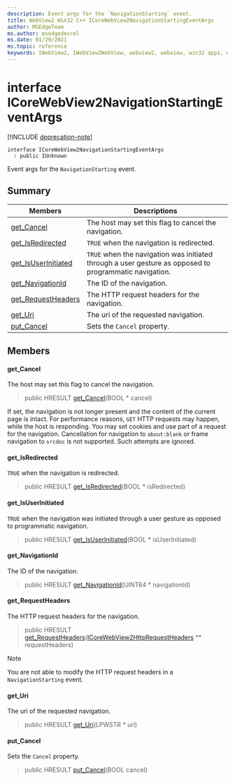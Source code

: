 ```yaml
---
description: Event args for the `NavigationStarting` event.
title: WebView2 Win32 C++ ICoreWebView2NavigationStartingEventArgs
author: MSEdgeTeam
ms.author: msedgedevrel
ms.date: 01/29/2021
ms.topic: reference
keywords: IWebView2, IWebView2WebView, webview2, webview, win32 apps, win32, edge, ICoreWebView2, ICoreWebView2Controller, browser control, edge html, ICoreWebView2NavigationStartingEventArgs
---
```


# interface ICoreWebView2NavigationStartingEventArgs 

[!INCLUDE [deprecation-note](../includes/deprecation-note.md)]

```
interface ICoreWebView2NavigationStartingEventArgs
  : public IUnknown
```

Event args for the `NavigationStarting` event.

## Summary

 Members                        | Descriptions
--------------------------------|---------------------------------------------
[get_Cancel](#get_cancel) | The host may set this flag to cancel the navigation.
[get_IsRedirected](#get_isredirected) | `TRUE` when the navigation is redirected.
[get_IsUserInitiated](#get_isuserinitiated) | `TRUE` when the navigation was initiated through a user gesture as opposed to programmatic navigation.
[get_NavigationId](#get_navigationid) | The ID of the navigation.
[get_RequestHeaders](#get_requestheaders) | The HTTP request headers for the navigation.
[get_Uri](#get_uri) | The uri of the requested navigation.
[put_Cancel](#put_cancel) | Sets the `Cancel` property.

## Members

#### get_Cancel 

The host may set this flag to cancel the navigation.

> public HRESULT [get_Cancel](#get_cancel)(BOOL * cancel)

If set, the navigation is not longer present and the content of the current page is intact. For performance reasons, `GET` HTTP requests may happen, while the host is responding. You may set cookies and use part of a request for the navigation. Cancellation for navigation to `about:blank` or frame navigation to `srcdoc` is not supported. Such attempts are ignored.

#### get_IsRedirected 

`TRUE` when the navigation is redirected.

> public HRESULT [get_IsRedirected](#get_isredirected)(BOOL * isRedirected)

#### get_IsUserInitiated 

`TRUE` when the navigation was initiated through a user gesture as opposed to programmatic navigation.

> public HRESULT [get_IsUserInitiated](#get_isuserinitiated)(BOOL * isUserInitiated)

#### get_NavigationId 

The ID of the navigation.

> public HRESULT [get_NavigationId](#get_navigationid)(UINT64 * navigationId)

#### get_RequestHeaders 

The HTTP request headers for the navigation.

> public HRESULT [get_RequestHeaders](#get_requestheaders)([ICoreWebView2HttpRequestHeaders](icorewebview2httprequestheaders.md) ** requestHeaders)

> [!NOTE]
> You are not able to modify the HTTP request headers in a `NavigationStarting` event.

#### get_Uri 

The uri of the requested navigation.

> public HRESULT [get_Uri](#get_uri)(LPWSTR * uri)

#### put_Cancel 

Sets the `Cancel` property.

> public HRESULT [put_Cancel](#put_cancel)(BOOL cancel)

